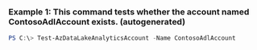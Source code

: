 ### Example 1: This command tests whether the account named ContosoAdlAccount exists. (autogenerated)
```powershell
PS C:\> Test-AzDataLakeAnalyticsAccount -Name ContosoAdlAccount
```

